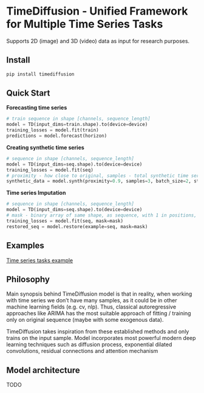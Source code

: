 # TimeDiffusion - Unified Framework for Multiple Time Series Tasks

Supports 2D (image) and 3D (video) data as input for research purposes.

## Install

```bash
pip install timediffusion
```


## Quick Start

**Forecasting time series**

```python
# train sequence in shape [channels, sequence_length]
model = TD(input_dims=train.shape).to(device=device)
training_losses = model.fit(train)
predictions = model.forecast(horizon)
```

**Creating synthetic time series**

```python
# sequence in shape [channels, sequence_length]
model = TD(input_dims=seq.shape).to(device=device)
training_losses = model.fit(seq)
# proximity - how close to original, samples - total synthetic time series
synthetic_data = model.synth(proximity=0.9, samples=3, batch_size=2, step_granulation=100)
```

**Time series Imputation**

```python
# sequence in shape [channels, sequence_length]
model = TD(input_dims=seq.shape).to(device=device)
# mask - binary array of same shape, as sequence, with 1 in positions, that needed to be overlooked
training_losses = model.fit(seq, mask=mask)
restored_seq = model.restore(example=seq, mask=mask)
```

## Examples

[Time series tasks example](./examples/example_1d_data.ipynb)

## Philosophy

Main synopsis behind TimeDiffusion model is that in reality, when working with time series we don’t have many samples, as it could be in other machine learning fields (e.g. cv, nlp). Thus, classical autoregressive approaches like ARIMA has the most suitable approach of fitting / training only on original sequence (maybe with some exogenous data).

TimeDiffusion takes inspiration from these established methods and only trains on the input sample. Model incorporates most powerful modern deep learning techniques such as diffusion process, exponential dilated convolutions, residual connections and attention mechanism

## Model architecture

TODO
